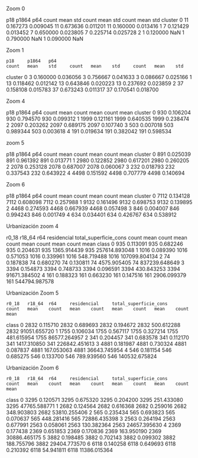 Zoom 0

p18 	p1864 	p64
	count 	mean 	std 	count 	mean 	std 	count 	mean 	std
cluster
0 	11 	0.167273 	0.009045 	11 	0.673636 	0.011201 	11 	0.160000 	0.013416
1 	7 	0.121429 	0.013452 	7 	0.650000 	0.023805 	7 	0.225714 	0.025728
2 	1 	0.120000 	NaN 	1 	0.790000 	NaN 	1 	0.090000 	NaN


Zoom 1

 	p18 	p1864 	p64
	count 	mean 	std 	count 	mean 	std 	count 	mean 	std
cluster
0 	3 	0.160000 	0.036056 	3 	0.756667 	0.041633 	3 	0.086667 	0.025166
1 	13 	0.118462 	0.012142 	13 	0.643846 	0.020223 	13 	0.237692 	0.023859
2 	37 	0.158108 	0.015783 	37 	0.673243 	0.011317 	37 	0.170541 	0.018700


Zoom 4

p18 	p1864 	p64
	count 	mean 	count 	mean 	count 	mean
cluster
0 	930 	0.106204 	930 	0.794570 	930 	0.099312
1 	1999 	0.121161 	1999 	0.640535 	1999 	0.238474
2 	2097 	0.203262 	2097 	0.689175 	2097 	0.107740
3 	503 	0.007018 	503 	0.989344 	503 	0.003618
4 	191 	0.019634 	191 	0.382042 	191 	0.598534



zoom 5

p18 	p1864 	p64
	count 	mean 	count 	mean 	count 	mean
cluster
0 	891 	0.025039 	891 	0.961392 	891 	0.013771
1 	2980 	0.122852 	2980 	0.617201 	2980 	0.260205
2 	2078 	0.253128 	2078 	0.687007 	2078 	0.060067
3 	232 	0.018793 	232 	0.337543 	232 	0.643922
4 	4498 	0.151592 	4498 	0.707779 	4498 	0.140694


Zoom 6

p18 	p1864 	p64
	count 	mean 	count 	mean 	count 	mean
cluster
0 	7112 	0.134128 	7112 	0.608098 	7112 	0.257988
1 	9132 	0.161496 	9132 	0.698753 	9132 	0.139895
2 	4468 	0.274593 	4468 	0.667939 	4468 	0.057498
3 	846 	0.004007 	846 	0.994243 	846 	0.001749
4 	634 	0.034401 	634 	0.426767 	634 	0.538912




Urbanización zoom 4

r0_18 	r18_64 	r64 	residencial 	total_superficie_cons
	count 	mean 	count 	mean 	count 	mean 	count 	mean 	count 	mean
class
0 	935 	0.113091 	935 	0.682246 	935 	0.204631 	935 	1365.914439 	935 	257614.893048
1 	1016 	0.089390 	1016 	0.571053 	1016 	0.339961 	1016 	548.719488 	1016 	107099.804134
2 	74 	0.187838 	74 	0.680270 	74 	0.130811 	74 	4575.905405 	74 	837239.648649
3 	3394 	0.154873 	3394 	0.748733 	3394 	0.096591 	3394 	430.843253 	3394 	91671.384502
4 	161 	0.188323 	161 	0.663230 	161 	0.147516 	161 	2906.099379 	161 	544794.987578


Urbanización Zoom 5

 	r0_18 	r18_64 	r64 	residencial 	total_superficie_cons
	count 	mean 	count 	mean 	count 	mean 	count 	mean 	count 	mean
class
0 	2832 	0.115710 	2832 	0.689693 	2832 	0.194672 	2832 	500.612288 	2832 	91051.655720
1 	1755 	0.106034 	1755 	0.567117 	1755 	0.327214 	1755 	481.615954 	1755 	86577.264957
2 	341 	0.204457 	341 	0.683578 	341 	0.112170 	341 	1417.310850 	341 	226842.451613
3 	4881 	0.181987 	4881 	0.730324 	4881 	0.087837 	4881 	167.053063 	4881 	36643.745954
4 	546 	0.181154 	546 	0.685275 	546 	0.133700 	546 	789.939560 	546 	140532.675824


Urbanización Zoom 6

 	r0_18 	r18_64 	r64 	residencial 	total_superficie_cons
	count 	mean 	count 	mean 	count 	mean 	count 	mean 	count 	mean
class
0 	3295 	0.120571 	3295 	0.675320 	3295 	0.204200 	3295 	251.433080 	3295 	47765.588771
1 	2682 	0.124564 	2682 	0.616368 	2682 	0.259016 	2682 	348.903803 	2682 	53810.255406
2 	565 	0.235434 	565 	0.693823 	565 	0.070637 	565 	448.281416 	565 	72886.435398
3 	2563 	0.264194 	2563 	0.677991 	2563 	0.058061 	2563 	130.382364 	2563 	24657.395630
4 	2369 	0.177438 	2369 	0.651853 	2369 	0.170836 	2369 	163.950190 	2369 	30886.465175
5 	3882 	0.198485 	3882 	0.702143 	3882 	0.099302 	3882 	188.755796 	3882 	29404.773570
6 	6118 	0.140258 	6118 	0.649693 	6118 	0.210392 	6118 	54.941811 	6118 	11386.015364
